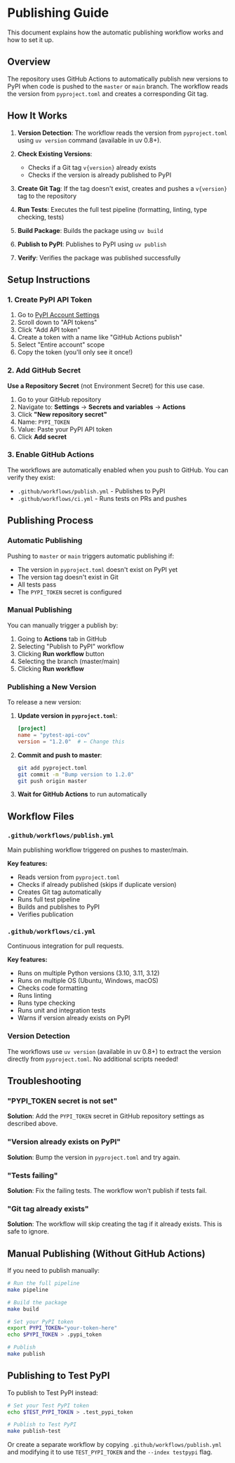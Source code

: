 # Publishing Guide

This document explains how the automatic publishing workflow works and how to set it up.

## Overview

The repository uses GitHub Actions to automatically publish new versions to PyPI when code is pushed to the `master` or `main` branch. The workflow reads the version from `pyproject.toml` and creates a corresponding Git tag.

## How It Works

1. **Version Detection**: The workflow reads the version from `pyproject.toml` using `uv version` command (available in uv 0.8+).

2. **Check Existing Versions**: 
   - Checks if a Git tag `v{version}` already exists
   - Checks if the version is already published to PyPI

3. **Create Git Tag**: If the tag doesn't exist, creates and pushes a `v{version}` tag to the repository

4. **Run Tests**: Executes the full test pipeline (formatting, linting, type checking, tests)

5. **Build Package**: Builds the package using `uv build`

6. **Publish to PyPI**: Publishes to PyPI using `uv publish`

7. **Verify**: Verifies the package was published successfully

## Setup Instructions

### 1. Create PyPI API Token

1. Go to [PyPI Account Settings](https://pypi.org/manage/account/)
2. Scroll down to "API tokens"
3. Click "Add API token"
4. Create a token with a name like "GitHub Actions publish"
5. Select "Entire account" scope
6. Copy the token (you'll only see it once!)

### 2. Add GitHub Secret

**Use a Repository Secret** (not Environment Secret) for this use case.

1. Go to your GitHub repository
2. Navigate to: **Settings** → **Secrets and variables** → **Actions**
3. Click **"New repository secret"**
4. Name: `PYPI_TOKEN`
5. Value: Paste your PyPI API token
6. Click **Add secret**

### 3. Enable GitHub Actions

The workflows are automatically enabled when you push to GitHub. You can verify they exist:

- `.github/workflows/publish.yml` - Publishes to PyPI
- `.github/workflows/ci.yml` - Runs tests on PRs and pushes

## Publishing Process

### Automatic Publishing

Pushing to `master` or `main` triggers automatic publishing if:

- The version in `pyproject.toml` doesn't exist on PyPI yet
- The version tag doesn't exist in Git
- All tests pass
- The `PYPI_TOKEN` secret is configured

### Manual Publishing

You can manually trigger a publish by:

1. Going to **Actions** tab in GitHub
2. Selecting "Publish to PyPI" workflow
3. Clicking **Run workflow** button
4. Selecting the branch (master/main)
5. Clicking **Run workflow**

### Publishing a New Version

To release a new version:

1. **Update version in `pyproject.toml`**:
   ```toml
   [project]
   name = "pytest-api-cov"
   version = "1.2.0"  # ← Change this
   ```

2. **Commit and push to master**:
   ```bash
   git add pyproject.toml
   git commit -m "Bump version to 1.2.0"
   git push origin master
   ```

3. **Wait for GitHub Actions** to run automatically

## Workflow Files

### `.github/workflows/publish.yml`

Main publishing workflow triggered on pushes to master/main.

**Key features:**
- Reads version from `pyproject.toml`
- Checks if already published (skips if duplicate version)
- Creates Git tag automatically
- Runs full test pipeline
- Builds and publishes to PyPI
- Verifies publication

### `.github/workflows/ci.yml`

Continuous integration for pull requests.

**Key features:**
- Runs on multiple Python versions (3.10, 3.11, 3.12)
- Runs on multiple OS (Ubuntu, Windows, macOS)
- Checks code formatting
- Runs linting
- Runs type checking
- Runs unit and integration tests
- Warns if version already exists on PyPI

### Version Detection

The workflows use `uv version` (available in uv 0.8+) to extract the version directly from `pyproject.toml`. No additional scripts needed!

## Troubleshooting

### "PYPI_TOKEN secret is not set"

**Solution**: Add the `PYPI_TOKEN` secret in GitHub repository settings as described above.

### "Version already exists on PyPI"

**Solution**: Bump the version in `pyproject.toml` and try again.

### "Tests failing"

**Solution**: Fix the failing tests. The workflow won't publish if tests fail.

### "Git tag already exists"

**Solution**: The workflow will skip creating the tag if it already exists. This is safe to ignore.

## Manual Publishing (Without GitHub Actions)

If you need to publish manually:

```bash
# Run the full pipeline
make pipeline

# Build the package
make build

# Set your PyPI token
export PYPI_TOKEN="your-token-here"
echo $PYPI_TOKEN > .pypi_token

# Publish
make publish
```

## Publishing to Test PyPI

To publish to Test PyPI instead:

```bash
# Set your Test PyPI token
echo $TEST_PYPI_TOKEN > .test_pypi_token

# Publish to Test PyPI
make publish-test
```

Or create a separate workflow by copying `.github/workflows/publish.yml` and modifying it to use `TEST_PYPI_TOKEN` and the `--index testpypi` flag.
